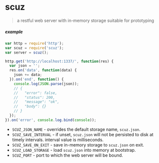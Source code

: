 
# scuz

> a restful web server with in-memory storage suitable for prototyping

##### example

```javascript
var http = require('http');
var scuz = require('scuz');
var server = scuz();

http.get('http://localhost:1337/', function(res) {
  var json = '';
  res.on('data', function(data) {
    json += data;
  }).on('end', function() {
    console.log(JSON.parse(json));
    // {
    //   "error": false,
    //   "status": 200,
    //   "message": "ok",
    //   "body": {}
    // }
  });
}).on('error', console.log.bind(console));
```

* `SCUZ_JSON_NAME` - overrides the default storage name, `scuz.json`.
* `SCUZ_SAVE_INTERVAL` - if unset, `scuz.json` will not be persisted to disk at timely intervals. interval value is milliseconds.
* `SCUZ_SAVE_ON_EXIT` - save in-memory storage to `scuz.json` on exit.
* `SCUZ_LOAD_STORAGE` - load `scuz.json` into memory at bootstrap.
* `SCUZ_PORT` - port to which the web server will be bound.
